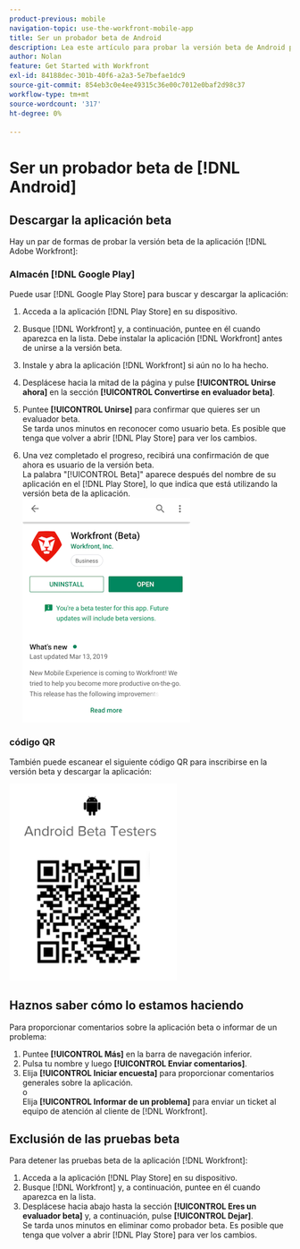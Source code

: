 ```yaml
---
product-previous: mobile
navigation-topic: use-the-workfront-mobile-app
title: Ser un probador beta de Android
description: Lea este artículo para probar la versión beta de Android para la aplicación móvil  [!DNL Adobe Workfront] iOS.
author: Nolan
feature: Get Started with Workfront
exl-id: 84188dec-301b-40f6-a2a3-5e7befae1dc9
source-git-commit: 854eb3c0e4ee49315c36e00c7012e0baf2d98c37
workflow-type: tm+mt
source-wordcount: '317'
ht-degree: 0%

---
```


# Ser un probador beta de [!DNL Android]

## Descargar la aplicación beta

Hay un par de formas de probar la versión beta de la aplicación [!DNL Adobe Workfront]:

### Almacén [!DNL Google Play]

Puede usar [!DNL Google Play Store] para buscar y descargar la aplicación:

1. Acceda a la aplicación [!DNL Play Store] en su dispositivo.
1. Busque [!DNL Workfront] y, a continuación, puntee en él cuando aparezca en la lista.
Debe instalar la aplicación [!DNL Workfront] antes de unirse a la versión beta.
1. Instale y abra la aplicación [!DNL Workfront] si aún no lo ha hecho.
1. Desplácese hacia la mitad de la página y pulse **[!UICONTROL Unirse ahora]** en la sección **[!UICONTROL Convertirse en evaluador beta]**.

1. Puntee **[!UICONTROL Unirse]** para confirmar que quieres ser un evaluador beta.\
   Se tarda unos minutos en reconocer como usuario beta. Es posible que tenga que volver a abrir [!DNL Play Store] para ver los cambios.

1. Una vez completado el progreso, recibirá una confirmación de que ahora es usuario de la versión beta.\
   La palabra &quot;[!UICONTROL Beta]&quot; aparece después del nombre de su aplicación en el [!DNL Play Store], lo que indica que está utilizando la versión beta de la aplicación.\
   ![](assets/android-beta-tester-adobe-350x468.png)

### código QR

También puede escanear el siguiente código QR para inscribirse en la versión beta y descargar la aplicación:

![](assets/android-qr-code-350x409.png)

## Haznos saber cómo lo estamos haciendo

Para proporcionar comentarios sobre la aplicación beta o informar de un problema:

1. Puntee **[!UICONTROL Más]** en la barra de navegación inferior.
1. Pulsa tu nombre y luego **[!UICONTROL Enviar comentarios]**.
1. Elija **[!UICONTROL Iniciar encuesta]** para proporcionar comentarios generales sobre la aplicación.\
   o\
   Elija **[!UICONTROL Informar de un problema]** para enviar un ticket al equipo de atención al cliente de [!DNL Workfront].

## Exclusión de las pruebas beta

Para detener las pruebas beta de la aplicación [!DNL Workfront]:

1. Acceda a la aplicación [!DNL Play Store] en su dispositivo.
1. Busque [!DNL Workfront] y, a continuación, puntee en él cuando aparezca en la lista.
1. Desplácese hacia abajo hasta la sección **[!UICONTROL Eres un evaluador beta]** y, a continuación, pulse **[!UICONTROL Dejar]**.\
   Se tarda unos minutos en eliminar como probador beta. Es posible que tenga que volver a abrir [!DNL Play Store] para ver los cambios.
